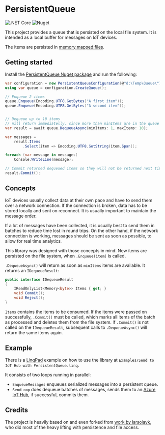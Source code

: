 # PersistentQueue

![.NET Core](https://github.com/Peter-B-/PersistentQueue/workflows/.NET%20Core/badge.svg)
![Nuget](https://img.shields.io/nuget/v/PersistentQueue)

This project provides a queue that is persisted on the local file system. It is intended as a local buffer for messages on IoT devices.

The items are persisted in [memory mapped files](https://docs.microsoft.com/en-us/dotnet/standard/io/memory-mapped-files).

## Getting started

Install the [PersistentQueue Nuget package](https://www.nuget.org/packages/PersistentQueue) and run the following:

```c#
var configuration = new PersistentQueueConfiguration(@"d:\Temp\Queue\");
using var queue = configuration.CreateQueue();

// Enqueue 2 items
queue.Enqueue(Encoding.UTF8.GetBytes("A first item"));
queue.Enqueue(Encoding.UTF8.GetBytes("A second item"));


// Dequeue up to 10 items
// Will return immediatelly, since more than minItems are in the queue
var result = await queue.DequeueAsync(minItems: 1, maxItems: 10);

var messages =
    result.Items
        .Select(item => Encoding.UTF8.GetString(item.Span));

foreach (var message in messages)
	Console.WriteLine(message);

// Commit returned dequeued items so they will not be returned next time.
result.Commit();
```

## Concepts

IoT devices usually collect data at their own pace and have to send them over a network connection. If the connection is broken, data has
to be stored locally and sent on reconnect. It is usually important to maintain the message order.

If a lot of messages have been collected, it is usually best to send them in batches to reduce time lost in round trips.
On the other hand, if the network connection is working, messages should be sent as soon as possible, to allow for real time analytics.

This library was designed with those concepts in mind. New items are persisted on the file system, when `.Enqueue(item)` is called.

`.DequeueAsync()` will return as soon as `minItems` items are available. It returns an `IDequeueResult`:

```c#
public interface IDequeueResult
{
    IReadOnlyList<Memory<byte>> Items { get; }
    void Commit();
    void Reject();
}
```

`Items` contains the items to be consumed. If the items were passed on successfully, `.Commit()` must be called, which marks all items
of the batch as processed and deletes them from the file system. If `.Commit()` is not called on the `IDequeueResult`, subsequent calls to
`.DequeueAsync()` will return the same items again.

## Example

There is a [LinqPad](https://www.linqpad.net/) example on how to use the library at `Examples/Send to IoT Hub with PersistentQueue.linq`.

It consists of two loops running in parallel:
 - `EnqueueMessages` enqueues serialized messages into a persistent queue.
 - `SendLoop` does dequeue batches of messages, sends them to an [Azure IoT Hub](https://azure.microsoft.com/en-us/services/iot-hub/), if successful, commits them.

## Credits

The project is heavily based on and even forked from [work by larsolavk](https://github.com/larsolavk/PersistentQueue), who did most of the
heavy lifting with persistence and file access.
